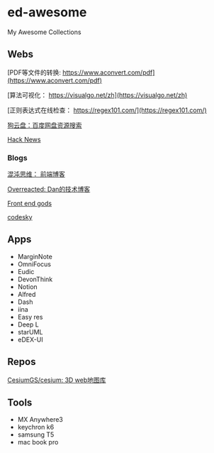 # ed-awesome

My Awesome Collections

## Webs
[PDF等文件的转换: https://www.aconvert.com/pdf](https://www.aconvert.com/pdf)

[算法可视化： https://visualgo.net/zh](https://visualgo.net/zh)

[正则表达式在线检查： https://regex101.com/](https://regex101.com/)

[狗云盘：百度网盘资源搜索](http://www.yunpangou.com/)

[Hack News](https://news.ycombinator.com/)

### Blogs

[混沌思维： 前端博客](https://xuyuanxiang.me/)

[Overreacted: Dan的技术博客](https://overreacted.io/)

[Front end gods](https://frontendgods.com/)

[codesky](https://www.codesky.me/)

## Apps

- MarginNote
- OmniFocus
- Eudic
- DevonThink
- Notion
- Alfred
- Dash
- iina
- Easy res
- Deep L
- starUML
- eDEX-UI

## Repos

[CesiumGS/cesium: 3D web地图库](https://github.com/CesiumGS/cesium)

## Tools

- MX Anywhere3
- keychron k6
- samsung T5
- mac book pro
  



